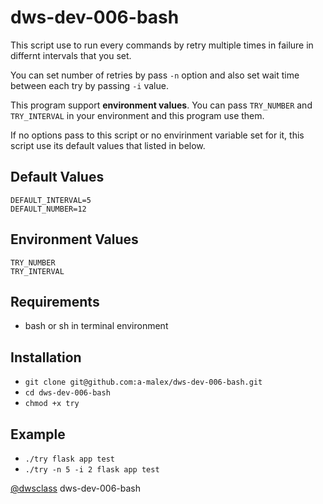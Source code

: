 # dws-dev-006-bash

This script use to run every commands by retry multiple times in failure in differnt intervals that you set.

You can set number of retries by pass `-n` option and also set wait time between each try by passing `-i` value.

This program support **environment values**. You can pass `TRY_NUMBER` and `TRY_INTERVAL` in your environment and this program use them.

If no options pass to this script or no envirinment variable set for it, this script use its default values that listed in below.

## Default Values
```
DEFAULT_INTERVAL=5
DEFAULT_NUMBER=12
```

## Environment Values
```
TRY_NUMBER
TRY_INTERVAL
```

## Requirements
- bash or sh in terminal environment

## Installation
- `git clone git@github.com:a-malex/dws-dev-006-bash.git`
- `cd dws-dev-006-bash`
- `chmod +x try`

## Example
- `./try flask app test`
- `./try -n 5 -i 2 flask app test`

[@dwsclass](https://github.com/dwsclass) dws-dev-006-bash
